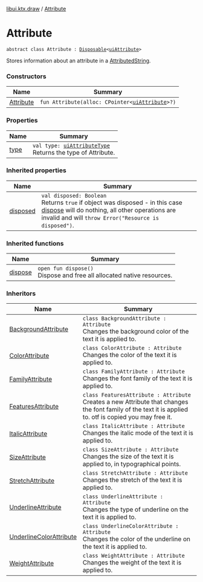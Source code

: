 [libui.ktx.draw](../README.md) / [Attribute](README.md)

# Attribute

`abstract class Attribute : `[`Disposable`](../../libui.ktx/-disposable/README.md)`<`[`uiAttribute`](../../libui/ui-attribute.md)`>`

Stores information about an attribute in a [AttributedString](../-attributed-string/README.md).

### Constructors

| Name | Summary |
|---|---|
| [Attribute](-attribute.md) | `fun Attribute(alloc: CPointer<`[`uiAttribute`](../../libui/ui-attribute.md)`>?)` |

### Properties

| Name | Summary |
|---|---|
| [type](type.md) | `val type: `[`uiAttributeType`](../../libui/ui-attribute-type.md)<br>Returns the type of Attribute. |

### Inherited properties

| Name | Summary |
|---|---|
| [disposed](../../libui.ktx/-disposable/disposed.md) | `val disposed: Boolean`<br>Returns `true` if object was disposed - in this case [dispose](../../libui.ktx/-disposable/dispose.md) will do nothing, all other operations are invalid and will `throw Error("Resource is disposed")`. |

### Inherited functions

| Name | Summary |
|---|---|
| [dispose](../../libui.ktx/-disposable/dispose.md) | `open fun dispose()`<br>Dispose and free all allocated native resources. |

### Inheritors

| Name | Summary |
|---|---|
| [BackgroundAttribute](../-background-attribute/README.md) | `class BackgroundAttribute : Attribute`<br>Changes the background color of the text it is applied to. |
| [ColorAttribute](../-color-attribute/README.md) | `class ColorAttribute : Attribute`<br>Changes the color of the text it is applied to. |
| [FamilyAttribute](../-family-attribute/README.md) | `class FamilyAttribute : Attribute`<br>Changes the font family of the text it is applied to. |
| [FeaturesAttribute](../-features-attribute/README.md) | `class FeaturesAttribute : Attribute`<br>Creates a new Attribute that changes the font family of the text it is applied to. otf is copied you may free it. |
| [ItalicAttribute](../-italic-attribute/README.md) | `class ItalicAttribute : Attribute`<br>Changes the italic mode of the text it is applied to. |
| [SizeAttribute](../-size-attribute/README.md) | `class SizeAttribute : Attribute`<br>Changes the size of the text it is applied to, in typographical points. |
| [StretchAttribute](../-stretch-attribute/README.md) | `class StretchAttribute : Attribute`<br>Changes the stretch of the text it is applied to. |
| [UnderlineAttribute](../-underline-attribute/README.md) | `class UnderlineAttribute : Attribute`<br>Changes the type of underline on the text it is applied to. |
| [UnderlineColorAttribute](../-underline-color-attribute/README.md) | `class UnderlineColorAttribute : Attribute`<br>Changes the color of the underline on the text it is applied to. |
| [WeightAttribute](../-weight-attribute/README.md) | `class WeightAttribute : Attribute`<br>Changes the weight of the text it is applied to. |
